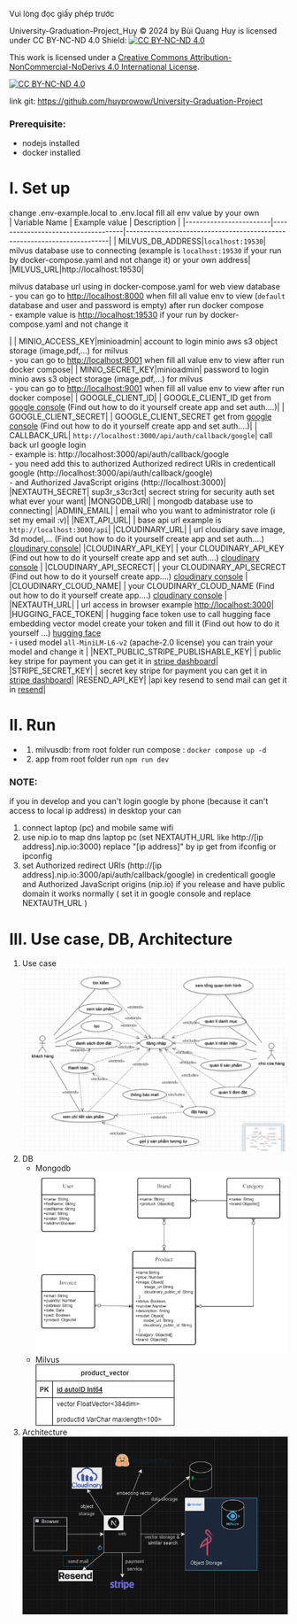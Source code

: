 Vui lòng đọc giấy phép trước

University-Graduation-Project_Huy © 2024 by Bùi Quang Huy is licensed under CC BY-NC-ND 4.0 
Shield: [![CC BY-NC-ND 4.0][cc-by-nc-nd-shield]][cc-by-nc-nd]

This work is licensed under a
[Creative Commons Attribution-NonCommercial-NoDerivs 4.0 International License][cc-by-nc-nd].

[![CC BY-NC-ND 4.0][cc-by-nc-nd-image]][cc-by-nc-nd]

[cc-by-nc-nd]: http://creativecommons.org/licenses/by-nc-nd/4.0/
[cc-by-nc-nd-image]: https://licensebuttons.net/l/by-nc-nd/4.0/88x31.png
[cc-by-nc-nd-shield]: https://img.shields.io/badge/License-CC%20BY--NC--ND%204.0-lightgrey.svg

link git: https://github.com/huyprowow/University-Graduation-Project

### Prerequisite:
* nodejs installed
* docker installed

# I. Set up
change .env-example.local to .env.local fill all env value by your own  
| Variable Name          | Example value                      | Description                                                             |
|------------------------|------------------------------------|-------------------------------------------------------------------------|
| MILVUS_DB_ADDRESS|```localhost:19530```| milvus database use to connecting (example is ```localhost:19530``` if your run by docker-compose.yaml and not change it) or your own address|
|MILVUS_URL|http://localhost:19530|<p> milvus database url using in docker-compose.yaml for web view database <br> - you can go to [http://localhost:8000](http://localhost:8000) when fill all value env to view (```default``` database and user and password is empty) after run docker compose <br> - example value is [http://localhost:19530](http://localhost:19530) if your run by docker-compose.yaml and not change it</p>|
| MINIO_ACCESS_KEY|minioadmin| account to login minio aws s3  object storage (image,pdf,...) for milvus <br> - you can go to [http://localhost:9001](http://localhost:9001) when fill all value env to view after run docker compose|
| MINIO_SECRET_KEY|minioadmin| password to login minio aws s3  object storage (image,pdf,...) for milvus  <br> - you can go to [http://localhost:9001](http://localhost:9001) when fill all value env to view after run docker compose|
| GOOGLE_CLIENT_ID| | GOOGLE_CLIENT_ID get from [google console](https://console.cloud.google.com/) (Find out how to do it yourself create app and set auth....)|
| GOOGLE_CLIENT_SECRET| | GOOGLE_CLIENT_SECRET get from [google console](https://console.cloud.google.com/) (Find out how to do it yourself create app and set auth....)|
| CALLBACK_URL| ```http://localhost:3000/api/auth/callback/google```| call back url google login  <br> - example is: http://localhost:3000/api/auth/callback/google <br> - you need add this to authorized Authorized redirect URIs in credenticall google (http://localhost:3000/api/auth/callback/google) <br> - and Authorized JavaScript origins (http://localhost:3000)|
|NEXTAUTH_SECRET| sup3r_s3cr3ct| secrect string for security auth set what ever your want|
|MONGODB_URI| |  mongodb database use to connecting|
|ADMIN_EMAIL| | email who you want to administrator role (i set my email :v)|
|NEXT_API_URL| | base api url example is ```http://localhost:3000/api```|
|CLOUDINARY_URL| | url cloudiary save image, 3d model,... (Find out how to do it yourself create app and set auth....) [cloudinary console](https://console.cloudinary.com/)| 
|CLOUDINARY_API_KEY| | your CLOUDINARY_API_KEY (Find out how to do it yourself create app and set auth....) [cloudinary console](https://console.cloudinary.com/) |
|CLOUDINARY_API_SECRECT| | your CLOUDINARY_API_SECRECT (Find out how to do it yourself create app....) [cloudinary console](https://console.cloudinary.com/) |
|CLOUDINARY_CLOUD_NAME| | your CLOUDINARY_CLOUD_NAME (Find out how to do it yourself create app....) [cloudinary console](https://console.cloudinary.com/) |
|NEXTAUTH_URL| | url access in browser example [http://localhost:3000](http://localhost:3000)|
|HUGGING_FACE_TOKEN| | hugging face token use to call hugging face embedding vector model create your token and fill it (Find out how to do it yourself ...) [hugging face](https://huggingface.co/settings/tokens) <br> - i used model ```all-MiniLM-L6-v2``` (apache-2.0 license) you can train your model and change it |
|NEXT_PUBLIC_STRIPE_PUBLISHABLE_KEY| | public key stripe for payment you can get it in [stripe dashboard](https://dashboard.stripe.com/)|
|STRIPE_SECRET_KEY| | secret key stripe for payment you can get it in [stripe dashboard](https://dashboard.stripe.com/)|
|RESEND_API_KEY| |api key resend to send mail can get it in [resend](https://resend.com/api-keys)|
# II. Run
* 1. milvusdb: from root folder run compose : ```docker compose up -d```
* 2. app from root folder run ```npm run dev```
  
### NOTE:
if you in develop and you can't login google by phone (because it can't access to local ip address) in desktop your can
  1. connect laptop (pc) and mobile same wifi 
  2. use nip.io to map dns laptop pc (set NEXTAUTH_URL like http://[ip address].nip.io:3000) replace "[ip address]" by ip get from ifconfig or ipconfig 
  3. set Authorized redirect URIs (http://[ip address].nip.io:3000/api/auth/callback/google) in credenticall google and Authorized JavaScript origins (nip.io)
if you release and have public domain it works normally ( set it in google console  and replace NEXTAUTH_URL )


# III. Use case, DB, Architecture
1. Use case  
  ![use case](./docs/UseCase.png)
2. DB  
   * Mongodb  
    ![Mongodb](./docs/MongoDb.png)
   * Milvus  
    ![Milvus](./docs/MilvusDb.png)
3. Architecture  
  ![Architecture](./docs/Architecture.png)
